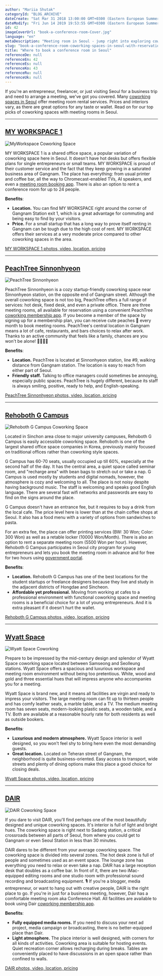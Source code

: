 ```yaml
---
author: "Mariia Shutak"
categoryId: "BLOG_ARCHIVE"
dateCreate: "Sat Mar 31 2018 13:00:00 GMT+0300 (Eastern European Summer Time)"
dateModify: "Fri Jun 14 2019 19:53:55 GMT+0300 (Eastern European Summer Time)"
id: 42
imageCoverUrl: "book-a-conference-room-Cover.jpg"
language: "en"
metaDescription: "Meeting room in Seoul - jump right into exploring coworking spaces with reservation options in Seoul. Don't miss a chance to choose the best one you like. "
slug: "book-a-conference-room-coworking-spaces-in-seoul-with-reservation-options"
title: "Where to book a conference room in Seoul"
referenceDe: null
referenceEn: 42
referenceEs: null
referenceKo: 43
referenceRu: null
referenceUk: null
---
```


If you're an entrepreneur, freelancer, or just visiting Seoul for a business trip and need to arrange a meeting, we've got you covered. Many [coworking spaces in Seoul](https://andcards.com/blog/archive/book-a-conference-room-coworking-spaces-in-seoul-with-reservation-options) offer meeting room rental services. Prices and interiors vary, as there are great options for any taste or wallet. Read on for our top picks of coworking spaces with meeting rooms in Seoul.

---

## [MY WORKSPACE 1](https://www.myworkspace.co.kr/)

![MyWorkspace Coworking Space](https://s3.ap-northeast-2.amazonaws.com/blogs.andcards.com/book-a-conference-room-MyWorkspace.jpg|height=600,width=900)

MY WORKSPACE 1 is a shared office space, a popular variation of coworking space here in Seoul. It doesn't have hot desks but offers flexible plans for single entrepreneurs or small teams. MY WORKSPACE is proud of their customer service and the fact that they keep growing in a saturated business area of Gangnam. The place has everything: from usual printer and coffee bar, all the way to Chromecast-enabled TVs, AI speakers, and even a [meeting room booking app](https://andcards.com). There is also an option to rent a conference room for up to 24 people.

**Benefits**:

- **Location.** You can find MY WORKSPACE right around the corner of Gangnam Station exit 1, which is a great advantage for commuting and being easy to find by your visitors.
- **Price.** For a small startup that has a long way to prove itself renting in Gangnam can be tough due to the high cost of rent. MY WORKSPACE offers their services at a very moderate price compared to other coworking spaces in the area.

[MY WORKSPACE 1 photos, video, location, pricing](https://www.myworkspace.co.kr/)

---

## [PeachTree Sinnonhyeon](https://peachtree.kr/locations/2)

![PeachTree Sinnonhyeon](https://s3.ap-northeast-2.amazonaws.com/blogs.andcards.com/book-a-conference-room-peachtree.jpg|height=506,width=900)

PeachTree Sinnonhyeon is a cozy startup-friendly coworking space near Sinnonhyeon station, on the opposite end of Gangnam street. Although the overall coworking space is not too big, PeachTree offers a full range of services: hot desk, fixed desk, and even a private office. There are three meeting rooms, all available for reservation using a convenient PeachTree [coworking membership app](https://andcards.com). If you become a member of the space by signing up for a membership plan, you can receive cute peaches 🍑 every month to book meeting rooms. PeachTree's central location in Gangnam means a lot of cafe, restaurants, and bars choices to relax after work. Thanks to an active community that feels like a family, chances are you won't be alone! 👨‍👩‍👧‍👦

**Benefits**:

- **Location.** PeachTree is located at Sinnonhyeon station, line #9, walking distance from Gangnam station. The location is easy to reach from either part of Seoul.
- **Friendly staff.** Talking to office managers could sometimes be annoying, especially public spaces. PeachTree is hugely different, because its staff is always smiling, positive, ready to help, and English-speaking.

[PeachTree Sinnonhyeon photos, video, location, pricing](https://peachtree.kr/locations/2)

---

## [Rehoboth G Campus](https://www.rehobothgcampus.com/)

![Rehoboth G Campus Coworking Space](https://s3.ap-northeast-2.amazonaws.com/blogs.andcards.com/book-a-conference-room-Rehoboth.jpg|height=600,width=900)

Located in Sinchon area close to major university campuses, Rehoboth G Campus is easily accessible coworking space. Rehoboth is one of the largest shared office space companies in Korea, previously mainly focused on traditional offices rather than coworking style spaces.

G Campus has 60-70 seats, usually occupied up till 60%, especially at the second half of the day. It has the central area, a quiet space called seminar room, and "recharge area" with bean bags to stretch out or take a nap. G Campus is used mostly by students and digital nomads, however, the atmosphere is cozy and welcoming to all. The place is not noisy despite having background music. The staff is welcoming and speaks good English language. There are several fast wifi networks and passwords are easy to find on the signs around the place.

G Campus doesn't have an entrance fee, but it requires to buy a drink from the local cafe. The price level here is lower than at the chain coffee shops at Seoul. It also has a food menu with a variety of options from sandwiches to pasta.

For an extra fee, the place can offer printing services (BW: 30 Won; Color: 300 Won) as well as a retable locker (10000 Won/Month). There is also an option to rent a separate meeting room (5500 Won per hour). However, Rehoboth G Campus participates in Seoul city program for young entrepreneurs and lets you book the meeting room in advance and for free for two hours using [government portal](http://job.seoul.go.kr/Main.do?method=getMain).

**Benefits**:

- **Location.** Rehoboth G Campus has one of the best locations for the student startups or freelance designers because they live and study in the adjacent districts of Hongdae and Sincheon.
- **Affordable yet professional.** Moving from working at cafes to a professional environment with functional coworking space and meeting rooms is a beneficial choice for a lot of young entrepreneurs. And it is extra pleasant if it doesn’t hurt the wallet.

[Rehoboth G Campus photos, video, location, pricing](https://www.rehobothgcampus.com/)

---

## [Wyatt Space](http://www.wyattspace.com/)

![Wyatt Space Coworking](https://s3.ap-northeast-2.amazonaws.com/blogs.andcards.com/book-a-conference-room-wyattspace.png|height=600,width=900)

Prepare to be impressed by the mid-century design and splendor of Wyatt Space coworking space located between Samseong and Seolleung stations. Wyatt Space offers a spacious and luxurious workspace and meeting room environment without being too pretentious. White, wood and gold and three essential hues that will impress anyone who accompanies you for a meeting.

Wyatt Space is brand new, and it means all facilities are virgin and ready to impress your visitors. The large meeting room can fit up to thirteen people and has comfy leather seats, a marble table, and a TV. The medium meeting room has seven seats, modern-looking plastic seats, a wooden table, and a TV. Both are available at a reasonable hourly rate for both residents as well as outside bookers.

**Benefits**:

- **Luxurious and modern atmosphere.** Wyatt Space interior is well designed, so you won't feel shy to bring here even the most demanding guests.
- **Great location.** Located on Teheran street of Gangnam, the neighborhood is quite business-oriented. Easy access to transport, wide streets and plenty of dining options make this place a good choice for closing deals.

[Wyatt Space photos, video, location, pricing](http://www.wyattspace.com/)

---

## [DAIR](http://dair.me)

![DAIR Coworking Space](https://s3.ap-northeast-2.amazonaws.com/blogs.andcards.com/book-a-conference-room-dair.jpg|height=438,width=900)

If you dare to visit DAIR, you'll find perhaps one of the most beautifully designed and unique coworking spaces. It's interior is full of light and bright hues. The coworking space is right next to Sadang station, a critical crossroads between all parts of Seoul, from where you could get to Gangnam or even Seoul Station in less than 30 minutes. 

DAIR dares to be different from your average coworking space. The coworking space is divided into several zones. The hot desk zone is full of people and sometimes used as an event space. The lounge zone has everything you need to relax or even take a nap. DAIR has a large reception desk that doubles as a coffee bar. In front of it, there are two iMac-equipped editing rooms and one studio room with professional sound recording and broadcasting equipment. 🎙 If you're a blogger, media entrepreneur, or want to hang out with creative people, DAIR is the right place to go. If you're in just for a business meeting, however, Dair has a comfortable meeting room aka Conference Hall. All facilities are available to book using Dair [coworking membership app](https://andcards.com).

**Benefits**:

- **Fully equipped media rooms.** If you need to discuss your next ad project, media campaign or broadcasting, there is no better-equipped place than Dair.
- **Light atmosphere.** The place interior is well designed, with corners for all kinds of activities. Coworking area is suitable for hosting events. Quiet recreation corner allows recharging during breaks. Tables are conveniently placed to have discussions in an open space rather than confined to walls.

[DAIR photos, video, location, pricing](http://dair.me)
